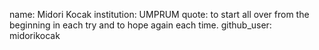 name: Midori Kocak
institution: UMPRUM
quote: to start all over from the beginning in each try and to hope again each time. 
github_user: midorikocak